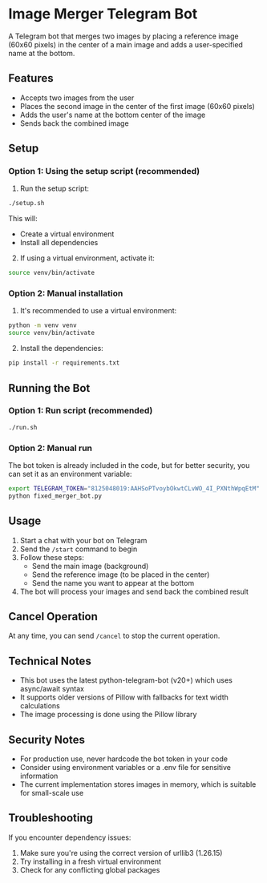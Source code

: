# Image Merger Telegram Bot

A Telegram bot that merges two images by placing a reference image (60x60 pixels) in the center of a main image and adds a user-specified name at the bottom.

## Features

- Accepts two images from the user
- Places the second image in the center of the first image (60x60 pixels)
- Adds the user's name at the bottom center of the image
- Sends back the combined image

## Setup

### Option 1: Using the setup script (recommended)

1. Run the setup script:

```bash
./setup.sh
```

This will:
- Create a virtual environment
- Install all dependencies

2. If using a virtual environment, activate it:

```bash
source venv/bin/activate
```

### Option 2: Manual installation

1. It's recommended to use a virtual environment:

```bash
python -m venv venv
source venv/bin/activate
```

2. Install the dependencies:

```bash
pip install -r requirements.txt
```

## Running the Bot

### Option 1: Run script (recommended)

```bash
./run.sh
```

### Option 2: Manual run

The bot token is already included in the code, but for better security, you can set it as an environment variable:

```bash
export TELEGRAM_TOKEN="8125048019:AAHSoPTvoybOkwtCLvWO_4I_PXNthWpqEtM"
python fixed_merger_bot.py
```

## Usage

1. Start a chat with your bot on Telegram
2. Send the `/start` command to begin
3. Follow these steps:
   - Send the main image (background)
   - Send the reference image (to be placed in the center)
   - Send the name you want to appear at the bottom
4. The bot will process your images and send back the combined result

## Cancel Operation

At any time, you can send `/cancel` to stop the current operation.

## Technical Notes

- This bot uses the latest python-telegram-bot (v20+) which uses async/await syntax
- It supports older versions of Pillow with fallbacks for text width calculations
- The image processing is done using the Pillow library

## Security Notes

- For production use, never hardcode the bot token in your code
- Consider using environment variables or a .env file for sensitive information
- The current implementation stores images in memory, which is suitable for small-scale use

## Troubleshooting

If you encounter dependency issues:
1. Make sure you're using the correct version of urllib3 (1.26.15)
2. Try installing in a fresh virtual environment
3. Check for any conflicting global packages 